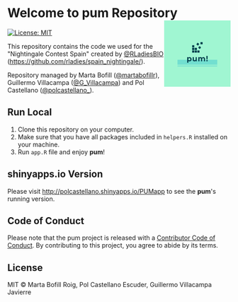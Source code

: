 # Welcome to **pum** Repository <img src='logos/logo.png' align="right" height="150"/>

[![License: MIT](https://img.shields.io/badge/License-MIT-yellow.svg)](https://opensource.org/licenses/MIT)

This repository contains the code we used for the "Nightingale Contest Spain" created by [@RLadiesBIO](https://twitter.com/RLadiesBIO) (https://github.com/rladies/spain_nightingale/).

Repository managed by Marta Bofill ([@martabofillr](https://twitter.com/martabofillr)), Guillermo Villacampa ([@G_Villacampa](https://twitter.com/G_Villacampa)) and Pol Castellano ([@polcastellano_](https://twitter.com/polcastellano_)).      

## Run Local

1) Clone this repository on your computer.
2) Make sure that you have all packages included in `helpers.R` installed on your machine.
3) Run `app.R` file and enjoy **pum**!

## shinyapps.io Version

Please visit http://polcastellano.shinyapps.io/PUMapp to see the **pum**'s running version.   

## Code of Conduct

Please note that the pum project is released with a [Contributor Code of Conduct](https://contributor-covenant.org/version/2/0/CODE_OF_CONDUCT.html). By contributing to this project, you agree to abide by its terms.     

## License

MIT &copy; Marta Bofill Roig, Pol Castellano Escuder, Guillermo Villacampa Javierre
